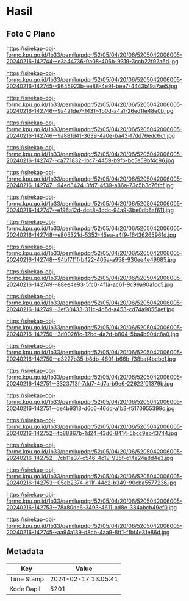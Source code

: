 # Hasil

## Foto C Plano

https://sirekap-obj-formc.kpu.go.id/1b33/pemilu/pdpr/52/05/04/20/06/5205042006005-20240216-142744--e3a44736-0a08-406b-9319-3ccb22f92a6d.jpg

https://sirekap-obj-formc.kpu.go.id/1b33/pemilu/pdpr/52/05/04/20/06/5205042006005-20240216-142745--9645923b-ee88-4e91-bee7-4443b19a7ae5.jpg

https://sirekap-obj-formc.kpu.go.id/1b33/pemilu/pdpr/52/05/04/20/06/5205042006005-20240216-142746--9a421de7-1431-4b0d-a4a1-26ed1fe48e0b.jpg

https://sirekap-obj-formc.kpu.go.id/1b33/pemilu/pdpr/52/05/04/20/06/5205042006005-20240216-142746--9a881d41-3639-4a0e-ba43-f7dd76edc6c1.jpg

https://sirekap-obj-formc.kpu.go.id/1b33/pemilu/pdpr/52/05/04/20/06/5205042006005-20240216-142747--ca771832-1bc7-4459-b9fb-bc5e59bf4c96.jpg

https://sirekap-obj-formc.kpu.go.id/1b33/pemilu/pdpr/52/05/04/20/06/5205042006005-20240216-142747--94ed3424-3fd7-4f39-a86a-73c5b3c76fcf.jpg

https://sirekap-obj-formc.kpu.go.id/1b33/pemilu/pdpr/52/05/04/20/06/5205042006005-20240216-142747--e196a12d-dcc8-4ddc-94a9-3be0db6af611.jpg

https://sirekap-obj-formc.kpu.go.id/1b33/pemilu/pdpr/52/05/04/20/06/5205042006005-20240216-142748--e805321d-5352-45ea-a4f9-f6436265961d.jpg

https://sirekap-obj-formc.kpu.go.id/1b33/pemilu/pdpr/52/05/04/20/06/5205042006005-20240216-142748--94bf7f1f-b422-405a-a958-930ee4e49685.jpg

https://sirekap-obj-formc.kpu.go.id/1b33/pemilu/pdpr/52/05/04/20/06/5205042006005-20240216-142749--88ee4e93-5fc0-4f1a-ac61-9c99a90a1cc5.jpg

https://sirekap-obj-formc.kpu.go.id/1b33/pemilu/pdpr/52/05/04/20/06/5205042006005-20240216-142749--3ef30433-311c-4d5d-a453-cd74a9055aef.jpg

https://sirekap-obj-formc.kpu.go.id/1b33/pemilu/pdpr/52/05/04/20/06/5205042006005-20240216-142750--3d002f8c-12bd-4a2d-b804-5ba4b904c8a0.jpg

https://sirekap-obj-formc.kpu.go.id/1b33/pemilu/pdpr/52/05/04/20/06/5205042006005-20240216-142750--d3227b35-b8db-4601-b66b-f38baf4bebe1.jpg

https://sirekap-obj-formc.kpu.go.id/1b33/pemilu/pdpr/52/05/04/20/06/5205042006005-20240216-142751--3323713f-7dd7-4d7a-b9e6-22622f01379b.jpg

https://sirekap-obj-formc.kpu.go.id/1b33/pemilu/pdpr/52/05/04/20/06/5205042006005-20240216-142751--de4b9313-d6c6-46dd-a1b3-f5170955399c.jpg

https://sirekap-obj-formc.kpu.go.id/1b33/pemilu/pdpr/52/05/04/20/06/5205042006005-20240216-142752--fb88867b-1d24-43d6-8414-5bcc9eb43744.jpg

https://sirekap-obj-formc.kpu.go.id/1b33/pemilu/pdpr/52/05/04/20/06/5205042006005-20240216-142752--7cb11e37-c546-4c19-935f-c14e24a8d4e3.jpg

https://sirekap-obj-formc.kpu.go.id/1b33/pemilu/pdpr/52/05/04/20/06/5205042006005-20240216-142753--05eb2374-d11f-44c2-b349-90cba5577236.jpg

https://sirekap-obj-formc.kpu.go.id/1b33/pemilu/pdpr/52/05/04/20/06/5205042006005-20240216-142753--78a80de6-3493-4611-ad8e-384abcb49ef0.jpg

https://sirekap-obj-formc.kpu.go.id/1b33/pemilu/pdpr/52/05/04/20/06/5205042006005-20240216-142745--aa94a139-d8cb-4aa9-8ff1-f1bf4e31e86d.jpg


## Metadata

| Key        | Value               |
| ---------- | ------------------- |
| Time Stamp | 2024-02-17 13:05:41 |
| Kode Dapil | 5201                |



